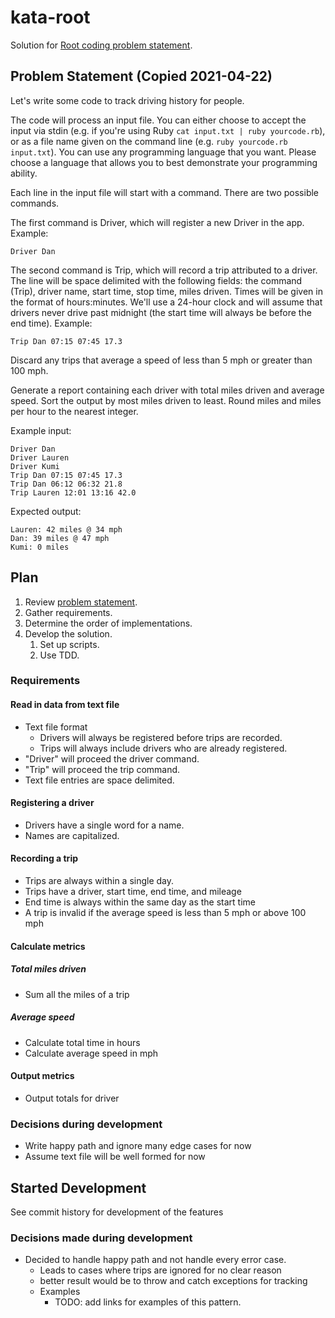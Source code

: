 # kata-root

Solution for [Root coding problem statement](https://gist.githubusercontent.com/dan-manges/1e1854d0704cb9132b74/raw/cb3370dad0042e5a3e96ef67489e15d1071a3a7a/Root.md).

## Problem Statement (Copied 2021-04-22)

Let's write some code to track driving history for people.

The code will process an input file. You can either choose to accept the input via stdin (e.g. if you're using Ruby `cat input.txt | ruby yourcode.rb`), or as a file name given on the command line (e.g. `ruby yourcode.rb input.txt`). You can use any programming language that you want. Please choose a language that allows you to best demonstrate your programming ability.

Each line in the input file will start with a command. There are two possible commands.

The first command is Driver, which will register a new Driver in the app. Example:

`Driver Dan`

The second command is Trip, which will record a trip attributed to a driver. The line will be space delimited with the following fields: the command (Trip), driver name, start time, stop time, miles driven. Times will be given in the format of hours:minutes. We'll use a 24-hour clock and will assume that drivers never drive past midnight (the start time will always be before the end time). Example:

`Trip Dan 07:15 07:45 17.3`

Discard any trips that average a speed of less than 5 mph or greater than 100 mph.

Generate a report containing each driver with total miles driven and average speed. Sort the output by most miles driven to least. Round miles and miles per hour to the nearest integer.

Example input:

```
Driver Dan
Driver Lauren
Driver Kumi
Trip Dan 07:15 07:45 17.3
Trip Dan 06:12 06:32 21.8
Trip Lauren 12:01 13:16 42.0
```

Expected output:

```
Lauren: 42 miles @ 34 mph
Dan: 39 miles @ 47 mph
Kumi: 0 miles
```

## Plan

1. Review [problem statement](#problem-statement).
2. Gather requirements.
3. Determine the order of implementations.
4. Develop the solution.
   1. Set up scripts.
   2. Use TDD.

### Requirements

#### Read in data from text file

* Text file format
  * Drivers will always be registered before trips are recorded.
  * Trips will always include drivers who are already registered.
* "Driver" will proceed the driver command.
* "Trip" will proceed the trip command.
* Text file entries are space delimited.

#### Registering a driver

* Drivers have a single word for a name.
* Names are capitalized.

#### Recording a trip

* Trips are always within a single day.
* Trips have a driver, start time, end time, and mileage
* End time is always within the same day as the start time
* A trip is invalid if the average speed is less than 5 mph or above 100 mph

#### Calculate metrics

##### Total miles driven

* Sum all the miles of a trip

##### Average speed 

* Calculate total time in hours
* Calculate average speed in mph

#### Output metrics

* Output totals for driver

### Decisions during development

* Write happy path and ignore many edge cases for now
* Assume text file will be well formed for now

## Started Development

See commit history for development of the features

### Decisions made during development

* Decided to handle happy path and not handle every error case.
  * Leads to cases where trips are ignored for no clear reason
  * better result would be to throw and catch exceptions for tracking
  * Examples
    * TODO: add links for examples of this pattern.